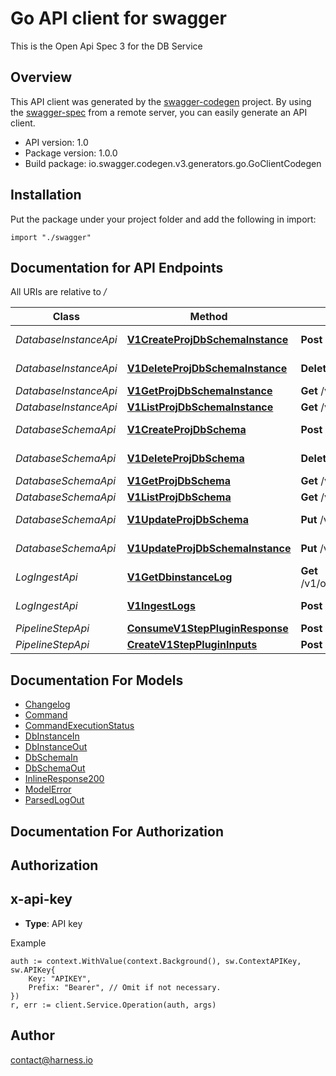 # Go API client for swagger

This is the Open Api Spec 3 for the DB Service

## Overview
This API client was generated by the [swagger-codegen](https://github.com/swagger-api/swagger-codegen) project.  By using the [swagger-spec](https://github.com/swagger-api/swagger-spec) from a remote server, you can easily generate an API client.

- API version: 1.0
- Package version: 1.0.0
- Build package: io.swagger.codegen.v3.generators.go.GoClientCodegen

## Installation
Put the package under your project folder and add the following in import:
```golang
import "./swagger"
```

## Documentation for API Endpoints

All URIs are relative to */*

Class | Method | HTTP request | Description
------------ | ------------- | ------------- | -------------
*DatabaseInstanceApi* | [**V1CreateProjDbSchemaInstance**](docs/DatabaseInstanceApi.md#v1createprojdbschemainstance) | **Post** /v1/orgs/{org}/projects/{project}/dbschema/{dbschema}/instance | Create a database instance
*DatabaseInstanceApi* | [**V1DeleteProjDbSchemaInstance**](docs/DatabaseInstanceApi.md#v1deleteprojdbschemainstance) | **Delete** /v1/orgs/{org}/projects/{project}/dbschema/{dbschema}/instance/{dbinstance} | Delete a database instance
*DatabaseInstanceApi* | [**V1GetProjDbSchemaInstance**](docs/DatabaseInstanceApi.md#v1getprojdbschemainstance) | **Get** /v1/orgs/{org}/projects/{project}/dbschema/{dbschema}/instance/{dbinstance} | Get a database instance
*DatabaseInstanceApi* | [**V1ListProjDbSchemaInstance**](docs/DatabaseInstanceApi.md#v1listprojdbschemainstance) | **Get** /v1/orgs/{org}/projects/{project}/dbschema/{dbschema}/instance | List database instances
*DatabaseSchemaApi* | [**V1CreateProjDbSchema**](docs/DatabaseSchemaApi.md#v1createprojdbschema) | **Post** /v1/orgs/{org}/projects/{project}/dbschema | Create a database schema
*DatabaseSchemaApi* | [**V1DeleteProjDbSchema**](docs/DatabaseSchemaApi.md#v1deleteprojdbschema) | **Delete** /v1/orgs/{org}/projects/{project}/dbschema/{dbschema} | Delete a database schema
*DatabaseSchemaApi* | [**V1GetProjDbSchema**](docs/DatabaseSchemaApi.md#v1getprojdbschema) | **Get** /v1/orgs/{org}/projects/{project}/dbschema/{dbschema} | Get a database schema
*DatabaseSchemaApi* | [**V1ListProjDbSchema**](docs/DatabaseSchemaApi.md#v1listprojdbschema) | **Get** /v1/orgs/{org}/projects/{project}/dbschema | List database schemas
*DatabaseSchemaApi* | [**V1UpdateProjDbSchema**](docs/DatabaseSchemaApi.md#v1updateprojdbschema) | **Put** /v1/orgs/{org}/projects/{project}/dbschema/{dbschema} | Update a database schema
*DatabaseSchemaApi* | [**V1UpdateProjDbSchemaInstance**](docs/DatabaseSchemaApi.md#v1updateprojdbschemainstance) | **Put** /v1/orgs/{org}/projects/{project}/dbschema/{dbschema}/instance/{dbinstance} | Update a database instance
*LogIngestApi* | [**V1GetDbinstanceLog**](docs/LogIngestApi.md#v1getdbinstancelog) | **Get** /v1/orgs/{org}/projects/{project}/dbschema/{dbschema}/instance/{dbinstance}/logs/{log} | 
*LogIngestApi* | [**V1IngestLogs**](docs/LogIngestApi.md#v1ingestlogs) | **Post** /v1/orgs/{org}/projects/{project}/dbschema/{dbschema}/instance/{dbinstance}/logs | Ingest database migration logs
*PipelineStepApi* | [**ConsumeV1StepPluginResponse**](docs/PipelineStepApi.md#consumev1steppluginresponse) | **Post** /v1/step/plugin-response | ConsumePluginResponse
*PipelineStepApi* | [**CreateV1StepPluginInputs**](docs/PipelineStepApi.md#createv1stepplugininputs) | **Post** /v1/step/plugin-inputs | CreatePluginInputs

## Documentation For Models

 - [Changelog](docs/Changelog.md)
 - [Command](docs/Command.md)
 - [CommandExecutionStatus](docs/CommandExecutionStatus.md)
 - [DbInstanceIn](docs/DbInstanceIn.md)
 - [DbInstanceOut](docs/DbInstanceOut.md)
 - [DbSchemaIn](docs/DbSchemaIn.md)
 - [DbSchemaOut](docs/DbSchemaOut.md)
 - [InlineResponse200](docs/InlineResponse200.md)
 - [ModelError](docs/ModelError.md)
 - [ParsedLogOut](docs/ParsedLogOut.md)

## Documentation For Authorization

## Authorization
## x-api-key
- **Type**: API key 

Example
```golang
auth := context.WithValue(context.Background(), sw.ContextAPIKey, sw.APIKey{
	Key: "APIKEY",
	Prefix: "Bearer", // Omit if not necessary.
})
r, err := client.Service.Operation(auth, args)
```

## Author

contact@harness.io
